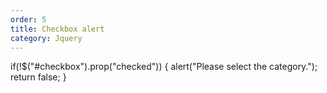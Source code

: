 ```yaml
---
order: 5
title: Checkbox alert
category: Jquery
---
```


if(!$("#checkbox").prop("checked")) {
		alert("Please select the category.");
		return false;
    }
